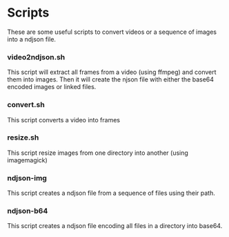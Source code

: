 # Scripts
These are some useful scripts to convert videos
or a sequence of images into a ndjson file.

### video2ndjson.sh

This script will extract all frames from a video
(using ffmpeg) and convert them into images.
Then it will create the njson file with either the base64 encoded images or
linked files.

### convert.sh

This script converts a video into frames

### resize.sh

This script resize images from one directory into another (using imagemagick)

### ndjson-img

This script creates a ndjson file from a sequence of files using their
path.

### ndjson-b64

This script creates a ndjson file encoding all files in a directory into
base64.